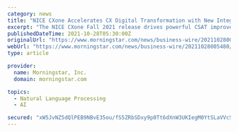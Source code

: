 ```yaml
---
category: news
title: "NICE CXone Accelerates CX Digital Transformation with New Integrated Intelligent Self-Service and Enlighten AI-Powered Agent Engagement Solutions"
excerpt: "The NICE CXone Fall 2021 release drives powerful CSAT improvements by creating frictionless customer experiences that start at brands’ digital doorsteps, spanning self-service and agent-assisted interactions NICE (Nasdaq: NICE) today announced the CXone Fall 2021 release,"
publishedDateTime: 2021-10-28T05:30:00Z
originalUrl: "https://www.morningstar.com/news/business-wire/20211028005480/nice-cxone-accelerates-cx-digital-transformation-with-new-integrated-intelligent-self-service-and-enlighten-ai-powered-agent-engagement-solutions"
webUrl: "https://www.morningstar.com/news/business-wire/20211028005480/nice-cxone-accelerates-cx-digital-transformation-with-new-integrated-intelligent-self-service-and-enlighten-ai-powered-agent-engagement-solutions"
type: article

provider:
  name: Morningstar, Inc.
  domain: morningstar.com

topics:
  - Natural Language Processing
  - AI

secured: "xW5JvNZ5dQlPEB9NBvE35ou/fS5ZRbSDxy9p0Tt6dXnW3UKIegM0YtSLaVVcSmnli0nho3+26/W4rPWtXgyqc+9esnYf05HY0dMSoGANWy3bbV5ktIyv76aVLZBNFyNn6x3VNzbRiZfrlEjuLBqY4hrCLAq2jvPP25dX08LezfjOvwA6U33GaKgiuY3ZkQ4oWzo6fYFcwzWyty9v5mVUBCmzU+sJia2moa4khlKkhs+oDe65sI34fMdamNqnKRujbwBVrc6yST/zDvIJYb1YOtaUZnYtzMDQO55j9ul3v0K3b3I+AbkqO9J+Shx9HywYzJLasVD81THucTiRlEtjDejRgwLnohsBHxFzUM4n0/0=;OkJ/k7dY8imtbA3G848oOw=="
---
```


